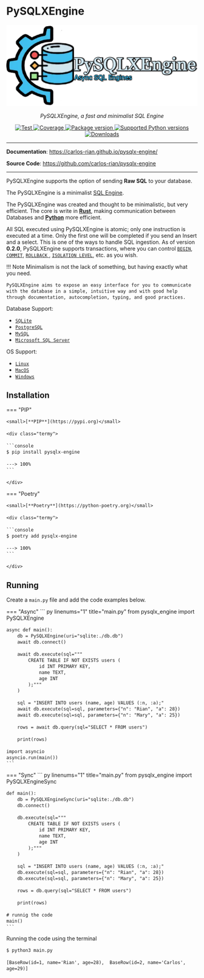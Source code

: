 # PySQLXEngine

<meta name="google-site-verification" content="1W0zowuG7iWeQbRWzu_KH4tWoHCouU9LiXln6BCHlwU" />

<p align="center">
  <a href="/"><img src="./img/logo-text3.png" alt="PySQLXEngine Logo"></a>
</p>
<p align="center">
    <em>PySQLXEngine, a fast and minimalist SQL Engine </em>
</p>

<p align="center">
<a href="https://github.com/carlos-rian/pysqlx-engine/actions?sql=workflow%3ATest+event%3Apush+branch%3Amain" target="_blank">
    <img src="https://github.com/carlos-rian/pysqlx-engine/workflows/Test/badge.svg?event=push&branch=main" alt="Test">
</a>
<a href="https://app.codecov.io/gh/carlos-rian/pysqlx-engine" target="_blank">
    <img src="https://img.shields.io/codecov/c/github/carlos-rian/pysqlx-engine?color=%2334D058" alt="Coverage">
</a>
<a href="https://pypi.org/project/pysqlx-engine" target="_blank">
    <img src="https://img.shields.io/pypi/v/pysqlx-engine?color=%2334D058&label=pypi%20package" alt="Package version">
</a>
<a href="https://pypi.org/project/pysqlx-engine" target="_blank">
    <img src="https://img.shields.io/pypi/pyversions/pysqlx-engine.svg?color=%2334D058" alt="Supported Python versions">
</a>
<a href="https://pepy.tech/project/pysqlx-engine" target="_blank">
    <img src="https://static.pepy.tech/personalized-badge/pysqlx-engine?period=total&units=international_system&left_color=grey&right_color=%2334D058&left_text=Downloads" alt="Downloads">
</a>
</p>

---

**Documentation**: <a href="https://carlos-rian.github.io/pysqlx-engine" target="_blank">https://carlos-rian.github.io/pysqlx-engine/</a>

**Source Code**: <a href="https://github.com/carlos-rian/pysqlx-engine" target="_blank">https://github.com/carlos-rian/pysqlx-engine</a>

---

PySQLXEngine supports the option of sending **Raw SQL** to your database.

The PySQLXEngine is a minimalist [SQL Engine](https://github.com/carlos-rian/pysqlx-engine).

The PySQLXEngine was created and thought to be minimalistic, but very efficient. The core is write in [**Rust**](https://www.rust-lang.org), making communication between Databases and [**Python**](https://python-poetry.org) more efficient.

All SQL executed using PySQLXEngine is atomic; only one instruction is executed at a time. Only the first one will be completed if you send an Insert and a select. This is one of the ways to handle SQL ingestion. As of version **0.2.0**, PySQLXEngine supports transactions, where you can control [`BEGIN`](https://learn.microsoft.com/en-us/sql/t-sql/language-elements/begin-end-transact-sql?view=sql-server-ver16), [`COMMIT`](https://www.geeksforgeeks.org/difference-between-commit-and-rollback-in-sql), [ `ROLLBACK` ](https://www.geeksforgeeks.org/difference-between-commit-and-rollback-in-sql), [`ISOLATION LEVEL`](https://levelup.gitconnected.com/understanding-isolation-levels-in-a-database-transaction-af78aea3f44), etc. as you wish.

!!! Note
    Minimalism is not the lack of something, but having exactly what you need.

    PySQLXEngine aims to expose an easy interface for you to communicate with the database in a simple, intuitive way and with good help through documentation, autocompletion, typing, and good practices.


Database Support:

* [`SQLite`](https://www.sqlite.org/index.html)
* [`PostgreSQL`](https://www.postgresql.org/)
* [`MySQL`](https://www.mysql.com/)
* [`Microsoft SQL Server`](https://www.microsoft.com/sql-server)

OS Support:

* [`Linux`](https://pt.wikipedia.org/wiki/Linux)
* [`MacOS`](https://pt.wikipedia.org/wiki/Macos)
* [`Windows`](https://pt.wikipedia.org/wiki/Microsoft_Windows)

## Installation


=== "PIP"

    <small>[**PIP**](https://pypi.org)</small>

    <div class="termy">

    ```console
    $ pip install pysqlx-engine

    ---> 100%
    ```
    
    </div>

=== "Poetry"

    <small>[**Poetry**](https://python-poetry.org)</small>
    
    <div class="termy">

    ```console
    $ poetry add pysqlx-engine

    ---> 100%
    ```
    
    </div>


## Running

Create a ``main.py`` file and add the code examples below.

=== "Async"
    ``` py linenums="1" title="main.py"
    from pysqlx_engine import PySQLXEngine

    async def main():
        db = PySQLXEngine(uri="sqlite:./db.db")
        await db.connect()

        await db.execute(sql="""
            CREATE TABLE IF NOT EXISTS users (
                id INT PRIMARY KEY, 
                name TEXT, 
                age INT
            );"""
        )

        sql = "INSERT INTO users (name, age) VALUES (:n, :a);"
        await db.execute(sql=sql, parameters={"n": "Rian", "a": 28})
        await db.execute(sql=sql, parameters={"n": "Mary", "a": 25})

        rows = await db.query(sql="SELECT * FROM users")

        print(rows)

    import asyncio
    asyncio.run(main())
    ```

=== "Sync"
    ``` py linenums="1" title="main.py"
    from pysqlx_engine import PySQLXEngineSync

    def main():
        db = PySQLXEngineSync(uri="sqlite:./db.db")
        db.connect()

        db.execute(sql="""
            CREATE TABLE IF NOT EXISTS users (
                id INT PRIMARY KEY, 
                name TEXT, 
                age INT
            );"""
        )

        sql = "INSERT INTO users (name, age) VALUES (:n, :a);"
        db.execute(sql=sql, parameters={"n": "Rian", "a": 28})
        db.execute(sql=sql, parameters={"n": "Mary", "a": 25})

        rows = db.query(sql="SELECT * FROM users")

        print(rows)

    # runnig the code
    main()
    ```

Running the code using the terminal

<div class="termy">

```console
$ python3 main.py

[BaseRow(id=1, name='Rian', age=28),  BaseRow(id=2, name='Carlos', age=29)]

```
</div>
